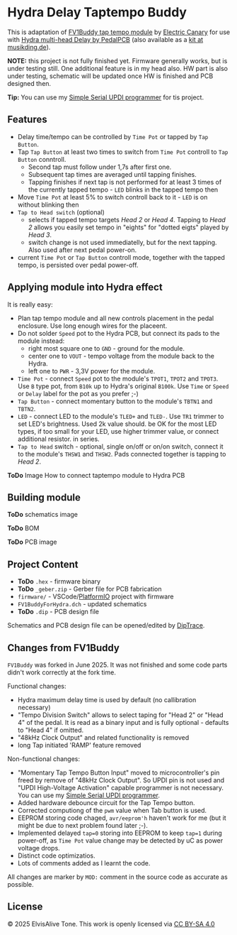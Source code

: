# Hydra Delay Taptempo Buddy

This is adaptation of [FV1Buddy tap tempo module](https://github.com/ElectricCanary/FV1Buddy) by [Electric Canary](https://electric-canary.com)
for use with [Hydra multi-head Delay by PedalPCB](https://www.pedalpcb.com/product/pcb238/)
(also available as a [kit at musikding.de](https://www.musikding.de/Hydra-Delay-kit)).

**NOTE:** this project is not fully finished yet. Firmware generally works, but
is under testing still. One additional feature is in my head also.
HW part is also under testing, schematic will be updated once HW is finished and PCB designed then.

**Tip:** You can use my [Simple Serial UPDI programmer](https://github.com/ElvisAlive-Tone/updipcb) for tis project.

## Features

- Delay time/tempo can be controlled by `Time Pot` or tapped by `Tap Button`.
- Tap `Tap Button` at least two times to switch from `Time Pot` controll to `Tap Button` conntroll.
  - Second tap must follow under 1,7s after first one.
  - Subsequent tap times are averaged until tapping finishes.
  - Tapping finishes if next tap is not performed for at least 3 times of the currently
    tapped tempo - `LED` blinks in the tapped tempo then
- Move `Time Pot` at least 5% to switch controll back to it - `LED` is on without blinking then
- `Tap to Head switch` (optional)
  - selects if tapped tempo targets _Head 2_ or _Head 4_. Tapping
    to _Head 2_ allows you easily set tempo in "eights" for "dotted eigts" played by _Head 3_.
  - switch change is not used immediatelly, but for the next tapping. Also used after next pedal power-on.
- current `Time Pot` or `Tap Button` controll mode, together with the tapped tempo, is persisted over pedal power-off.

## Applying module into Hydra effect

It is really easy:

- Plan tap tempo module and all new controls placement in the pedal enclosure. Use
  long enough wires for the placeent.
- Do not solder `Speed` pot to the Hydra PCB, but connect its pads to the module instead:
  - right most square one to `GND` - ground for the module.
  - center one to `VOUT` - tempo voltage from the module back to the Hydra.
  - left one to `PWR` - 3,3V power for the module.
- `Time Pot` - connect `Speed` pot to the module's `TPOT1`, `TPOT2` and `TPOT3`.
  Use `B` type pot, from `B10k` up to Hydra's original `B100k`.
  Use `Time` or `Speed` or `Delay` label for the pot as you prefer ;-)
- `Tap Button` - connect momentary button to the module's `TBTN1` and `TBTN2`.
- `LED` - connect LED to the module's `TLED+` and `TLED-`. Use `TR1` trimmer to set LED's brightness. Used 2k value should.
  be OK for the most LED types, if too small for your LED, use higher trimmer value, or connect additional resistor.
  in series.
- `Tap to Head` switch - optional, single on/off or on/on switch, connect it to the module's `THSW1` and `THSW2`. Pads connected together is tapping to _Head 2_.

**ToDo** Image How to connect taptempo module to Hydra PCB

## Building module

**ToDo** schematics image

**ToDo** BOM

**ToDo** PCB image

## Project Content

- **ToDo** `.hex` - firmware binary
- **ToDo** `_geber.zip` - Gerber file for PCB fabrication
- `firmware/` - VSCode/[PlatformIO](https://docs.platformio.org/en/latest/platforms/atmelmegaavr.html) project with firmware
- `FV1BuddyForHydra.dch` - updated schematics
- **ToDo** `.dip` - PCB design file

Schematics and PCB design file can be opened/edited by [DipTrace](https://diptrace.com/).

## Changes from FV1Buddy

`FV1Buddy` was forked in June 2025. It was not finished and some code parts didn't work correctly at the fork time.

Functional changes:

- Hydra maximum delay time is used by default (no callibration necessary)
- "Tempo Division Switch" allows to select taping for "Head 2" or "Head 4" of the pedal.
  It is read as a binary input and is fully optional - defaults to "Head 4" if omitted.
- "48kHz Clock Output" and related functionality is removed
- long Tap initiated 'RAMP' feature removed

Non-functional changes:

- "Momentary Tap Tempo Button Input" moved to microcontroller's pin freed by remove
  of "48kHz Clock Output". So UPDI pin is not used and "UPDI High-Voltage
  Activation" capable programmer is not necessary. You can use
  my [Simple Serial UPDI programmer](https://github.com/ElvisAlive-Tone/updipcb).
- Added hardware debounce circuit for the Tap Tempo button.
- Corrected computiong of the `pwm` value when Tab button is used.
- EEPROM storing code chaged, `avr/eeprom'h` haven't work for me (but it might be due to next problem found later ;-).
- Implemented delayed `tap=0` storing into EEPROM to keep `tap=1` during power-off, as
  `Time Pot` value change may be detected by uC as power voltage drops.
- Distinct code optimizatios.
- Lots of comments added as I learnt the code.

All changes are marker by `MOD:` comment in the source code as accurate as possible.

## License

© 2025 ElvisAlive Tone. This work is openly licensed via [CC BY-SA 4.0](https://creativecommons.org/licenses/by-sa/4.0/)
